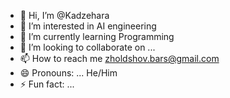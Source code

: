 - 👋 Hi, I’m @Kadzehara
- 👀 I’m interested in AI engineering 
- 🌱 I’m currently learning Programming 
- 💞️ I’m looking to collaborate on ...
- 📫 How to reach me zholdshov.bars@gmail.com
- 😄 Pronouns: ... He/Him
- ⚡ Fun fact: ...

<!---
Kadzehara/Kadzehara is a ✨ special ✨ repository because its `README.md` (this file) appears on your GitHub profile.
You can click the Preview link to take a look at your changes.
--->
